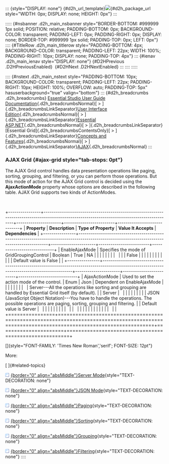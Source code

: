 ::: {style="DISPLAY: none"}
[](ms-xhelp:///?Id=d2h_url_template){#d2h_url_template}![](!package_url!){#d2h_package_url style="WIDTH: 0px; DISPLAY: none; HEIGHT: 0px"}
:::

::::: {#nsbanner .d2h_main_nsbanner style="BORDER-BOTTOM: #999999 1px solid; POSITION: relative; PADDING-BOTTOM: 0px; BACKGROUND-COLOR: transparent; PADDING-LEFT: 0px; PADDING-RIGHT: 0px; DISPLAY: none; BORDER-TOP: #999999 1px solid; PADDING-TOP: 0px; LEFT: 0px"}
:::: {#TitleRow .d2h_main_titlerow style="PADDING-BOTTOM: 4px; BACKGROUND-COLOR: transparent; PADDING-LEFT: 22px; WIDTH: 100%; PADDING-RIGHT: 10px; DISPLAY: none; PADDING-TOP: 4px"}
::: {#ienav .d2h_main_ienav style="DISPLAY: none"}
[](ms-xhelp:///?Id=24b52614-5fe3-4aee-96a2-dc835d874411){#D2HPrevious .D2HPreviousEnabled}  [](ms-xhelp:///?Id=b3ad3624-d74b-4256-94b5-734c481969a0){#D2HNext .D2HNextEnabled}
:::
::::
:::::

:::: {#nstext .d2h_main_nstext style="PADDING-BOTTOM: 10px; BACKGROUND-COLOR: transparent; PADDING-LEFT: 22px; PADDING-RIGHT: 10px; HEIGHT: 100%; OVERFLOW: auto; PADDING-TOP: 5px" hasuserbackground="true" valign="bottom"}
::: {#d2h_breadcrumbs .d2h_breadcrumbs}
[Essential Studio User Guide Documentation](ms-xhelp:///?Id=12457748-09e3-4d74-a240-8e049cedf030){.d2h_breadcrumbsNormal}[ \> ]{.d2h_breadcrumbsLinkSeparator}[User Interface Edition](ms-xhelp:///?Id=c29296b7-531c-413b-a0ec-488ca1f7f669){.d2h_breadcrumbsNormal}[ \> ]{.d2h_breadcrumbsLinkSeparator}[Essential ASP.NET](ms-xhelp:///?Id=25c35330-c127-4dad-9a92-ed79dc7261a6){.d2h_breadcrumbsNormal}[ \> ]{.d2h_breadcrumbsLinkSeparator}[Essential Grid]{.d2h_breadcrumbsContentsOnly}[ \> ]{.d2h_breadcrumbsLinkSeparator}[Concepts and Features](ms-xhelp:///?Id=9e489974-524d-457c-9881-e458b1321685){.d2h_breadcrumbsNormal}[ \> ]{.d2h_breadcrumbsLinkSeparator}[AJAX](ms-xhelp:///?Id=bf52d324-77f7-410d-b75f-324b9b7bba76){.d2h_breadcrumbsNormal}
:::

### AJAX Grid {#ajax-grid style="tab-stops: 0pt"}

The AJAX Grid control handles data presentation operations like paging, sorting, grouping, and filtering, or you can perform those operations. But this mode of action for the AJAX Grid control is decided using the **AjaxActionMode** property whose options are described in the following table. AJAX Grid supports two kinds of ActionModes.

 

+----------------+---------------------------------------------------------------------------------------------------------------------------------------------+----------------------+-------------------------+-----------------------------+
| **Property**   | **Description**                                                                                                                             | **Type of Property** | **Value It Accepts**    | **Dependencies**            |
+----------------+---------------------------------------------------------------------------------------------------------------------------------------------+----------------------+-------------------------+-----------------------------+
| EnableAjaxMode | Specifies the mode of GridGroupingControl                                                                                                   | Boolean              | True                    | NA                          |
|                |                                                                                                                                             |                      |                         |                             |
|                |                                                                                                                                             |                      | False                   |                             |
|                |                                                                                                                                             |                      |                         |                             |
|                |                                                                                                                                             |                      | Default value is False  |                             |
+----------------+---------------------------------------------------------------------------------------------------------------------------------------------+----------------------+-------------------------+-----------------------------+
| AjaxActionMode | Used to set the action mode of the control.                                                                                                 | Enum                 | Json                    | Dependent on EnableAjaxMode |
|                |                                                                                                                                             |                      |                         |                             |
|                | Server---All the operations like sorting and grouping are handled by Essential Grid itself (by default).                                    |                      | Server                  |                             |
|                |                                                                                                                                             |                      |                         |                             |
|                | JSON (JavaScript Object Notation)---You have to handle the operations. The possible operations are paging, sorting, grouping and filtering. |                      | Default value is Server |                             |
|                |                                                                                                                                             |                      |                         |                             |
|                |                                                                                                                                             |                      |                         |                             |
|                |                                                                                                                                             |                      |                         |                             |
|                |                                                                                                                                             |                      |                         |                             |
+================+=============================================================================================================================================+======================+=========================+=============================+

[]{style="FONT-FAMILY: 'Times New Roman','serif'; FONT-SIZE: 12pt"} 

More:

[ ]{#related-topics}

[![](button.gif){border="0" align="absMiddle"}Server Mode](ms-xhelp:///?Id=b23be3e7-4324-4e27-9079-2ac07d9a0eea){style="TEXT-DECORATION: none"}

[![](button.gif){border="0" align="absMiddle"}JSON Mode](ms-xhelp:///?Id=32599323-4758-4a85-bd32-39c131c8266a){style="TEXT-DECORATION: none"}

[![](button.gif){border="0" align="absMiddle"}Paging](ms-xhelp:///?Id=65d70062-4179-4820-9cb3-26fb7ef957a0){style="TEXT-DECORATION: none"}

[![](button.gif){border="0" align="absMiddle"}Sorting](ms-xhelp:///?Id=34c83e9d-6148-4fc7-9c62-ca64c7f260e6){style="TEXT-DECORATION: none"}

[![](button.gif){border="0" align="absMiddle"}Grouping](ms-xhelp:///?Id=68adc869-057d-4a19-809c-1290ea5d7454){style="TEXT-DECORATION: none"}

[![](button.gif){border="0" align="absMiddle"}Filtering](ms-xhelp:///?Id=739982d1-6718-4cb5-8c8f-8a58667b0449){style="TEXT-DECORATION: none"}
::::
